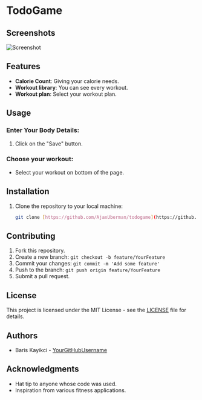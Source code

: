 # TodoGame

## Screenshots

![Screenshot](https://i.hizliresim.com/silvd4x.png)

## Features

- **Calorie Count**: Giving your calorie needs.
- **Workout library**: You can see every workout.
- **Workout plan**: Select your workout plan.

## Usage

### Enter Your Body Details:

1. Click on the "Save" button.

### Choose your workout:

- Select your workout on bottom of the page.

## Installation

1. Clone the repository to your local machine:

   ```sh
   git clone [https://github.com/AjaxUberman/todogame](https://github.com/AjaxUberman/gymapp).git


## Contributing

1. Fork this repository.
2. Create a new branch: `git checkout -b feature/YourFeature`
3. Commit your changes: `git commit -m 'Add some feature'`
4. Push to the branch: `git push origin feature/YourFeature`
5. Submit a pull request.

## License

This project is licensed under the MIT License - see the [LICENSE](LICENSE) file for details.

## Authors

- Baris Kayikci - [YourGitHubUsername](https://github.com/AjaxUberman)

## Acknowledgments

- Hat tip to anyone whose code was used.
- Inspiration from various fitness applications.


